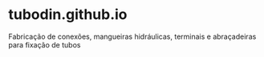 # tubodin.github.io
Fabricação de conexões, mangueiras hidráulicas, terminais e abraçadeiras para fixação de tubos
